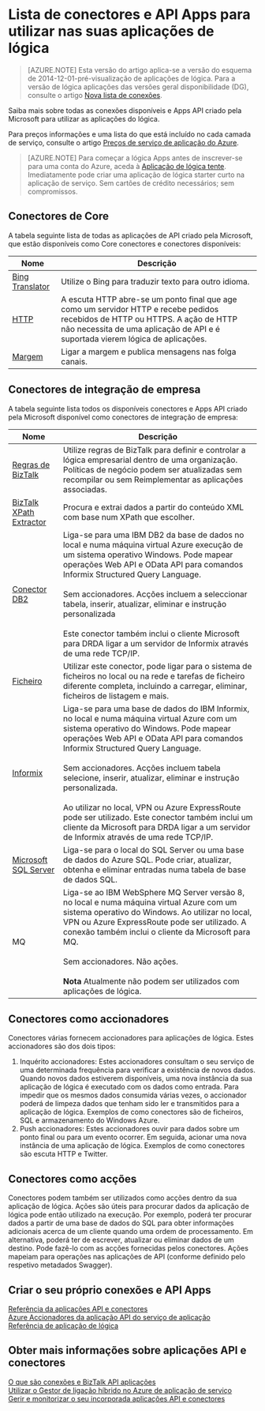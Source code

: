 <properties
    pageTitle="Lista de conectores e API Apps disponíveis | Aplicação de serviço do Microsoft Azure"
    description="Ler sobre o conectores e Apps API no Azure de aplicação de serviço"
    services="logic-apps"
    documentationCenter=""
    authors="MandiOhlinger"
    manager="erikre"
    editor="cgronlun"/>

<tags
    ms.service="logic-apps"
    ms.workload="integration"
    ms.tgt_pltfrm="na"
    ms.devlang="na"
    ms.topic="get-started-article"
    ms.date="09/01/2016"
    ms.author="mandia"/>


# <a name="list-of-connectors-and-api-apps-to-use-in-your-logic-apps"></a>Lista de conectores e API Apps para utilizar nas suas aplicações de lógica
>[AZURE.NOTE] Esta versão do artigo aplica-se a versão do esquema de 2014-12-01-pré-visualização de aplicações de lógica. Para a versão de lógica aplicações das versões geral disponibilidade (DG), consulte o artigo [Nova lista de conexões](../connectors/apis-list.md).

Saiba mais sobre todas as conexões disponíveis e Apps API criado pela Microsoft para utilizar as aplicações do lógica.

Para preços informações e uma lista do que está incluído no cada camada de serviço, consulte o artigo [Preços de serviço de aplicação do Azure](https://azure.microsoft.com/pricing/details/app-service/).

> [AZURE.NOTE] Para começar a lógica Apps antes de inscrever-se para uma conta do Azure, aceda à [Aplicação de lógica tente](https://tryappservice.azure.com/?appservice=logic). Imediatamente pode criar uma aplicação de lógica starter curto na aplicação de serviço. Sem cartões de crédito necessários; sem compromissos.

## <a name="core-connectors"></a>Conectores de Core
A tabela seguinte lista de todas as aplicações de API criado pela Microsoft, que estão disponíveis como Core conectores e conectores disponíveis:

Nome | Descrição
--- | ---
[Bing Translator](https://azure.microsoft.com/marketplace/partners/bing/microsofttranslator/) | Utilize o Bing para traduzir texto para outro idioma.
[HTTP](app-service-logic-connector-http.md) | A escuta HTTP abre-se um ponto final que age como um servidor HTTP e recebe pedidos recebidos de HTTP ou HTTPS. A ação de HTTP não necessita de uma aplicação de API e é suportada vierem lógica de aplicações.
[Margem](app-service-logic-connector-slack.md) | Ligar a margem e publica mensagens nas folga canais.


## <a name="enterprise-integration-connectors"></a>Conectores de integração de empresa
A tabela seguinte lista todos os disponíveis conectores e Apps API criado pela Microsoft disponível como conectores de integração de empresa:

Nome  | Descrição
------------- | -------------
[Regras de BizTalk](app-service-logic-use-biztalk-rules.md) | Utilize regras de BizTalk para definir e controlar a lógica empresarial dentro de uma organização. Políticas de negócio podem ser atualizadas sem recompilar ou sem Reimplementar as aplicações associadas.
[BizTalk XPath Extractor](app-service-logic-xpath-extract.md) | Procura e extrai dados a partir do conteúdo XML com base num XPath que escolher.
[Conector DB2](app-service-logic-connector-db2.md) | Liga-se para uma IBM DB2 da base de dados no local e numa máquina virtual Azure execução de um sistema operativo Windows. Pode mapear operações Web API e OData API para comandos Informix Structured Query Language. <br/><br/>Sem accionadores. Acções incluem a seleccionar tabela, inserir, atualizar, eliminar e instrução personalizada<br/><br/>Este conector também inclui o cliente Microsoft para DRDA ligar a um servidor de Informix através de uma rede TCP/IP.
[Ficheiro](app-service-logic-connector-file.md) | Utilizar este conector, pode ligar para o sistema de ficheiros no local ou na rede e tarefas de ficheiro diferente completa, incluindo a carregar, eliminar, ficheiros de listagem e mais.
[Informix](app-service-logic-connector-informix.md) | Liga-se para uma base de dados do IBM Informix, no local e numa máquina virtual Azure com um sistema operativo do Windows. Pode mapear operações Web API e OData API para comandos Informix Structured Query Language.<br/><br/>Sem accionadores. Acções incluem tabela selecione, inserir, atualizar, eliminar e instrução personalizada.<br/><br/>Ao utilizar no local, VPN ou Azure ExpressRoute pode ser utilizado. Este conector também inclui um cliente da Microsoft para DRDA ligar a um servidor de Informix através de uma rede TCP/IP.
[Microsoft SQL Server](app-service-logic-connector-sql.md) | Liga-se para o local do SQL Server ou uma base de dados do Azure SQL. Pode criar, atualizar, obtenha e eliminar entradas numa tabela de base de dados SQL.
MQ | Liga-se ao IBM WebSphere MQ Server versão 8, no local e numa máquina virtual Azure com um sistema operativo do Windows. Ao utilizar no local, VPN ou Azure ExpressRoute pode ser utilizado. A conexão também inclui o cliente da Microsoft para MQ.<br/><br/>Sem accionadores. Não ações.<br/><br/>**Nota** Atualmente não podem ser utilizados com aplicações de lógica.

## <a name="connectors-as-triggers"></a>Conectores como accionadores
Conectores várias fornecem accionadores para aplicações de lógica. Estes accionadores são dos dois tipos:

1. Inquérito accionadores: Estes accionadores consultam o seu serviço de uma determinada frequência para verificar a existência de novos dados. Quando novos dados estiverem disponíveis, uma nova instância da sua aplicação de lógica é executado com os dados como entrada. Para impedir que os mesmos dados consumida várias vezes, o accionador poderá de limpeza dados que tenham sido ler e transmitidos para a aplicação de lógica. Exemplos de como conectores são de ficheiros, SQL e armazenamento do Windows Azure.
2. Push accionadores: Estes accionadores ouvir para dados sobre um ponto final ou para um evento ocorrer. Em seguida, acionar uma nova instância de uma aplicação de lógica. Exemplos de como conectores são escuta HTTP e Twitter.

## <a name="connectors-as-actions"></a>Conectores como acções
Conectores podem também ser utilizados como acções dentro da sua aplicação de lógica. Ações são úteis para procurar dados da aplicação de lógica pode então utilizado na execução. Por exemplo, poderá ter procurar dados a partir de uma base de dados do SQL para obter informações adicionais acerca de um cliente quando uma ordem de processamento. Em alternativa, poderá ter de escrever, atualizar ou eliminar dados de um destino. Pode fazê-lo com as acções fornecidas pelos conectores. Ações mapeiam para operações nas aplicações de API (conforme definido pelo respetivo metadados Swagger).

## <a name="create-your-own-connectors-and-api-apps"></a>Criar o seu próprio conexões e API Apps
[Referência da aplicações API e conectores](http://aka.ms/appservicesconnectorreference)  
[Azure Accionadores da aplicação API do serviço de aplicação](../app-service-api/app-service-api-dotnet-triggers.md)  
[Referência de aplicação de lógica](https://msdn.microsoft.com/library/azure/dn948510.aspx)

## <a name="more-on-connectors-and-api-apps"></a>Obter mais informações sobre aplicações API e conectores
[O que são conexões e BizTalk API aplicações](app-service-logic-what-are-biztalk-api-apps.md)  
[Utilizar o Gestor de ligação híbrido no Azure de aplicação de serviço](app-service-logic-hybrid-connection-manager.md)  
[Gerir e monitorizar o seu incorporada aplicações API e conectores](app-service-logic-monitor-your-connectors.md)
